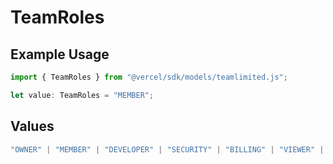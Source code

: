 # TeamRoles

## Example Usage

```typescript
import { TeamRoles } from "@vercel/sdk/models/teamlimited.js";

let value: TeamRoles = "MEMBER";
```

## Values

```typescript
"OWNER" | "MEMBER" | "DEVELOPER" | "SECURITY" | "BILLING" | "VIEWER" | "CONTRIBUTOR"
```